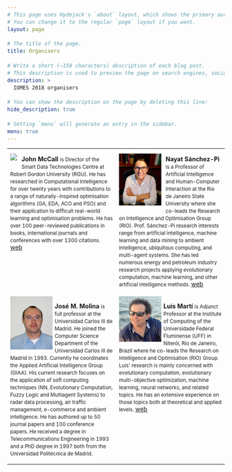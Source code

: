 ```yaml
---
# This page uses Hydejack's `about` layout, which shows the primary author's picture and about text at the top.
# You can change it to the regular `page` layout if you want.
layout: page

# The title of the page.
title: Organisers

# Write a short (~150 characters) description of each blog post.
# This description is used to preview the page on search engines, social media, etc.
description: >
  IOMES 2018 organisers

# You can show the description on the page by deleting this line:
hide_description: true

# Setting `menu` will generate an entry in the sidebar.
menu: true
---
```


<table>
<tr>
<td width='50%' valign="top">
<img src='http://gecco-2018.sigevo.org/index.html/dl69?display&x=98&y=120'
     style='float:left; vertical-align: text-bottom; margin: 10px 10px 10px 0px;'>
<p style='vertical-align: text-top;'>
<b>John McCall</b> <small>is Director of the Smart Data Technologies Centre at Robert Gordon University (RGU).  He has researched in Computational Intelligence for over twenty years with contributions to a range of naturally-inspired optimisation algorithms (GA, EDA, ACO and PSO) and their application to difficult real-world learning and optimisation problems.  He has over 100 peer-reviewed publications in books, international journals and conferences with over 1300 citations.</small> 
<a href='http://www.rgu.ac.uk/dmstaff/mccall-john/'>web</a>
</p>
</td>
<td width='50%' valign="top">
<img src='/assets/img/nayat.png' width='98'
     style='float:left; vertical-align: text-bottom; margin: 10px 10px 10px 0px;'>
<p style='vertical-align: text-top;'>
<b>Nayat Sánchez-Pi</b> <small>is a Professor of Artificial Intelligence and Human-Computer Interaction at the Rio de Janeiro State University where she co-leads the Research on Intelligence and Optimisation Group (RIO). Prof. Sánchez-Pi research interests range from artificial intelligence, machine learning and data mining to ambient intelligence, ubiquitous computing, and multi-agent systems. She has led numerous energy and petroleum industry research projects applying evolutionary computation, machine learning, and other artificial intelligence methods.
</small> <a href='http://www.nayatsanchezpi.com'>web</a>
</p>
</td>
</tr>
<tr>
<td width='50%' valign="top">
<img src='/assets/img/molina.png' width='98'
     style='float:left; vertical-align: top; margin-right: 5px;'>
<p style='vertical-align: top;'>
<b>José M. Molina</b> <small>is full professor at the Universidad Carlos III de Madrid. He joined the Computer Science Department of the Universidad Carlos III de Madrid in 1993. Currently he coordinates the Applied Artificial Intelligence Group (GIAA). His current research focuses on the application of soft computing techniques (NN, Evolutionary Computation, Fuzzy Logic and Multiagent Systems) to radar data processing, air traffic management, e-commerce and ambient intelligence. He has authored up to 50 journal papers and 100 conference papers. He received a degree in Telecommunications Engineering in 1993 and a PhD degree in 1997 both from the Universidad Politécnica de Madrid.</small>
</p>
</td>
<td width='50%' valign="top">
<img src='/assets/img/lm.jpg' width='98'
     style='float:left; vertical-align: top; margin-right: 5px;'>
<p style='vertical-align: top;'>
<b>Luis Martí</b> <small>is Adjunct Professor at the Institute of Computing of the Universidade Federal Fluminense (UFF) in Niterói, Rio de Janeiro, Brazil where he co-leads the Research on Intelligence and Optimisation (RIO) Group. Luis' research is mainly concerned with evolutionary computation, evolutionary multi-objective optimization, machine learning, neural networks, and related topics. He has an extensive experience on those topics both at theoretical and applied levels.
</small> <a href='http://lmarti.com'>web</a></p>
</td>
</tr>
</table>
